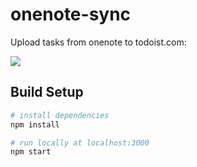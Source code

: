 # onenote-sync
Upload tasks from onenote to todoist.com:

<img src="https://mariuskaz.github.io/images/onenote_sync.png" />

## Build Setup

``` bash
# install dependencies
npm install

# run locally at localhost:3000
npm start
